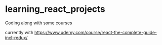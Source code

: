 # learning_react_projects
Coding along with some courses

currently with https://www.udemy.com/course/react-the-complete-guide-incl-redux/
